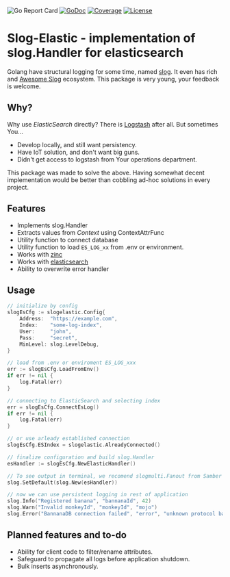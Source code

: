 ![Go Report Card](https://goreportcard.com/badge/nicus101/slog-elastic)
[![GoDoc](https://godoc.org/github.com/nicus101/slog-elastic?status.svg)](https://pkg.go.dev/github.com/nicus101/slog-elastic)
[![Coverage](https://img.shields.io/codecov/c/github/nicus101/slog-elastic)](https://codecov.io/gh/nicus101/slog-elastic)
[![License](https://img.shields.io/github/license/nicus101/slog-elastic)](./LICENSE)

# Slog-Elastic - implementation of slog.Handler for elasticsearch

Golang have structural logging for some time,
named [slog](https://pkg.go.dev/log/slog).
It even has rich and
[Awesome Slog](https://github.com/go-slog/awesome-slog)
ecosystem.
This package is very young, your feedback is welcome.

## Why?

Why use *ElasticSearch* directly?
There is [Logstash](https://www.elastic.co/logstash) after all.
But sometimes You...

 - Develop locally, and still want persistency.
 - Have IoT solution, and don't want big guns.
 - Didn't get access to logstash from Your operations department.

This package was made to solve the above.
Having somewhat decent implementation would be better than
cobbling ad-hoc solutions in every project.

## Features

 - Implements slog.Handler
 - Extracts values from *Context* using ContextAttrFunc
 - Utility function to connect database
 - Utility function to load `ES_LOG_xx` from .env or environment.
 - Works with [zinc](https://zincsearch.com/)
 - Works with [elasticsearch](https://www.elastic.co/elasticsearch/)
 - Ability  to overwrite error handler

## Usage

```go
// initialize by config
slogEsCfg := slogelastic.Config{
	Address:  "https://example.com",
	Index:    "some-log-index",
	User:     "john",
	Pass:     "secret",
	MinLevel: slog.LevelDebug,
}

// load from .env or enviroment ES_LOG_xxx
err := slogEsCfg.LoadFromEnv()
if err != nil {
	log.Fatal(err)
}

// connecting to ElasticSearch and selecting index
err = slogEsCfg.ConnectEsLog()
if err != nil {
	log.Fatal(err)
}

// or use arleady established connection
slogEsCfg.ESIndex = slogelastic.AlreadyConnected()

// finalize configuration and build slog.Handler
esHandler := slogEsCfg.NewElasticHandler()

// To see output in terminal, we recomend slogmulti.Fanout from Samber
slog.SetDefault(slog.New(esHandler))

// now we can use persistent logging in rest of application
slog.Info("Registered banana", "bannanaId", 42)
slog.Warn("Invalid monkeyId", "monkeyId", "mojo")
slog.Error("BannanaDB connection failed", "error", "unknown protocol banana://")
```

## Planned features and to-do

 - Ability for client code to filter/rename attributes.
 - Safeguard to propagate all logs before application shutdown.
 - Bulk inserts asynchronously.
